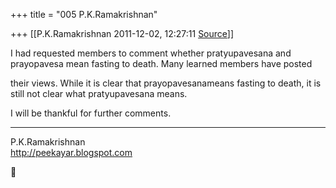 +++
title = "005 P.K.Ramakrishnan"

+++
[[P.K.Ramakrishnan	2011-12-02, 12:27:11 [Source](https://groups.google.com/g/samskrita/c/Z3DYGyus_x4)]]



I had requested members to comment whether pratyupavesana and prayopavesa mean fasting to death. Many learned members have posted

their views. While it is clear that prayopavesanameans fasting to death, it is still not clear what pratyupavesana means.

  

I will be thankful for further comments.



-----------------------------------  
P.K.Ramakrishnan  
<http://peekayar.blogspot.com>  



